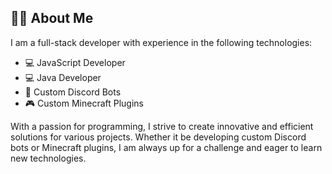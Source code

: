 ## 🙋‍♂️ About Me

I am a full-stack developer with experience in the following technologies:

- 💻 JavaScript Developer
- 💻 Java Developer
- 🤖 Custom Discord Bots
- 🎮 Custom Minecraft Plugins

With a passion for programming, I strive to create innovative and efficient solutions for various projects. Whether it be developing custom Discord bots or Minecraft plugins, I am always up for a challenge and eager to learn new technologies.
